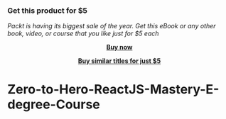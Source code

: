 
### Get this product for $5

<i>Packt is having its biggest sale of the year. Get this eBook or any other book, video, or course that you like just for $5 each</i>


<b><p align='center'>[Buy now](https://packt.link/9781801813419)</p></b>


<b><p align='center'>[Buy similar titles for just $5](https://subscription.packtpub.com/search)</p></b>


# Zero-to-Hero-ReactJS-Mastery-E-degree-Course